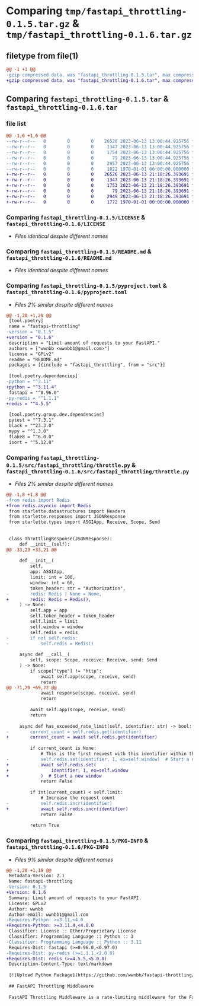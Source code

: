 # Comparing `tmp/fastapi_throttling-0.1.5.tar.gz` & `tmp/fastapi_throttling-0.1.6.tar.gz`

## filetype from file(1)

```diff
@@ -1 +1 @@
-gzip compressed data, was "fastapi_throttling-0.1.5.tar", max compression
+gzip compressed data, was "fastapi_throttling-0.1.6.tar", max compression
```

## Comparing `fastapi_throttling-0.1.5.tar` & `fastapi_throttling-0.1.6.tar`

### file list

```diff
@@ -1,6 +1,6 @@
--rw-r--r--   0        0        0    26526 2023-06-13 13:00:44.925756 fastapi_throttling-0.1.5/LICENSE
--rw-r--r--   0        0        0     1347 2023-06-13 13:00:44.925756 fastapi_throttling-0.1.5/README.md
--rw-r--r--   0        0        0     1754 2023-06-13 13:00:44.925756 fastapi_throttling-0.1.5/pyproject.toml
--rw-r--r--   0        0        0       79 2023-06-13 13:00:44.925756 fastapi_throttling-0.1.5/src/fastapi_throttling/__init__.py
--rw-r--r--   0        0        0     2957 2023-06-13 13:00:44.925756 fastapi_throttling-0.1.5/src/fastapi_throttling/throttle.py
--rw-r--r--   0        0        0     1822 1970-01-01 00:00:00.000000 fastapi_throttling-0.1.5/PKG-INFO
+-rw-r--r--   0        0        0    26526 2023-06-13 21:18:26.393691 fastapi_throttling-0.1.6/LICENSE
+-rw-r--r--   0        0        0     1347 2023-06-13 21:18:26.393691 fastapi_throttling-0.1.6/README.md
+-rw-r--r--   0        0        0     1753 2023-06-13 21:18:26.393691 fastapi_throttling-0.1.6/pyproject.toml
+-rw-r--r--   0        0        0       79 2023-06-13 21:18:26.393691 fastapi_throttling-0.1.6/src/fastapi_throttling/__init__.py
+-rw-r--r--   0        0        0     2949 2023-06-13 21:18:26.393691 fastapi_throttling-0.1.6/src/fastapi_throttling/throttle.py
+-rw-r--r--   0        0        0     1772 1970-01-01 00:00:00.000000 fastapi_throttling-0.1.6/PKG-INFO
```

### Comparing `fastapi_throttling-0.1.5/LICENSE` & `fastapi_throttling-0.1.6/LICENSE`

 * *Files identical despite different names*

### Comparing `fastapi_throttling-0.1.5/README.md` & `fastapi_throttling-0.1.6/README.md`

 * *Files identical despite different names*

### Comparing `fastapi_throttling-0.1.5/pyproject.toml` & `fastapi_throttling-0.1.6/pyproject.toml`

 * *Files 2% similar despite different names*

```diff
@@ -1,20 +1,20 @@
 [tool.poetry]
 name = "fastapi-throttling"
-version = "0.1.5"
+version = "0.1.6"
 description = "Limit amount of requests to your FastAPI."
 authors = ["wwnbb <wwnbb1@gmail.com>"]
 license = "GPLv2"
 readme = "README.md"
 packages = [{include = "fastapi_throttling", from = "src"}]
 
 [tool.poetry.dependencies]
-python = "^3.11"
+python = "^3.11.4"
 fastapi = "^0.96.0"
-py-redis = "^1.1.1"
+redis = "^4.5.5"
 
 [tool.poetry.group.dev.dependencies]
 pytest = "^7.3.1"
 black = "^23.3.0"
 mypy = "^1.3.0"
 flake8 = "^6.0.0"
 isort = "^5.12.0"
```

### Comparing `fastapi_throttling-0.1.5/src/fastapi_throttling/throttle.py` & `fastapi_throttling-0.1.6/src/fastapi_throttling/throttle.py`

 * *Files 2% similar despite different names*

```diff
@@ -1,8 +1,8 @@
-from redis import Redis
+from redis.asyncio import Redis
 from starlette.datastructures import Headers
 from starlette.responses import JSONResponse
 from starlette.types import ASGIApp, Receive, Scope, Send
 
 
 class ThrottlingResponse(JSONResponse):
     def __init__(self):
@@ -33,23 +33,21 @@
 
     def __init__(
         self,
         app: ASGIApp,
         limit: int = 100,
         window: int = 60,
         token_header: str = "Authorization",
-        redis: Redis | None = None,
+        redis: Redis = Redis(),
     ) -> None:
         self.app = app
         self.token_header = token_header
         self.limit = limit
         self.window = window
         self.redis = redis
-        if not self.redis:
-            self.redis = Redis()
 
     async def __call__(
         self, scope: Scope, receive: Receive, send: Send
     ) -> None:
         if scope["type"] != "http":
             await self.app(scope, receive, send)
             return
@@ -71,20 +69,22 @@
             await response(scope, receive, send)
             return
 
         await self.app(scope, receive, send)
         return
 
     async def has_exceeded_rate_limit(self, identifier: str) -> bool:
-        current_count = self.redis.get(identifier)
+        current_count = await self.redis.get(identifier)
 
         if current_count is None:
             # This is the first request with this identifier within the window
-            self.redis.set(identifier, 1, ex=self.window)  # Start a new window
+            await self.redis.set(
+                identifier, 1, ex=self.window
+            )  # Start a new window
             return False
 
         if int(current_count) < self.limit:
             # Increase the request count
-            self.redis.incr(identifier)
+            await self.redis.incr(identifier)
             return False
 
         return True
```

### Comparing `fastapi_throttling-0.1.5/PKG-INFO` & `fastapi_throttling-0.1.6/PKG-INFO`

 * *Files 9% similar despite different names*

```diff
@@ -1,20 +1,19 @@
 Metadata-Version: 2.1
 Name: fastapi-throttling
-Version: 0.1.5
+Version: 0.1.6
 Summary: Limit amount of requests to your FastAPI.
 License: GPLv2
 Author: wwnbb
 Author-email: wwnbb1@gmail.com
-Requires-Python: >=3.11,<4.0
+Requires-Python: >=3.11.4,<4.0.0
 Classifier: License :: Other/Proprietary License
 Classifier: Programming Language :: Python :: 3
-Classifier: Programming Language :: Python :: 3.11
 Requires-Dist: fastapi (>=0.96.0,<0.97.0)
-Requires-Dist: py-redis (>=1.1.1,<2.0.0)
+Requires-Dist: redis (>=4.5.5,<5.0.0)
 Description-Content-Type: text/markdown
 
 [![Upload Python Package](https://github.com/wwnbb/fastapi-throttling/actions/workflows/publish.yml/badge.svg?branch=master)](https://github.com/wwnbb/fastapi-throttling/actions/workflows/publish.yml)
 
 ## FastAPI Throttling Middleware
 
 FastAPI Throttling Middleware is a rate-limiting middleware for the FastAPI web framework. It uses a Redis server for request tracking and allows you to throttle incoming requests based on IP address and access token.
```

